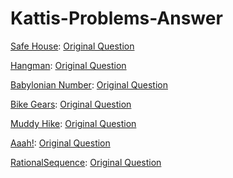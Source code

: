 # Kattis-Problems-Answer

[Safe House](https://github.com/R2333333/Kattis-Problems-Answer/blob/master/SafeHouse/src/SafeHouse.java): [Original Question](https://open.kattis.com/problems/safehouses)

[Hangman](https://github.com/R2333333/Kattis-Problems-Answer/blob/master/Hangman/src/Hangman.java): [Original Question](https://open.kattis.com/problems/hangman)

[Babylonian Number](https://github.com/R2333333/Kattis-Problems-Answer/blob/master/Babylonian%20Numbers/src/BabylonianNumbers.java): [Original Question](https://open.kattis.com/problems/babylonian)

[Bike Gears](https://github.com/R2333333/Kattis-Problems-Answer/blob/master/BikeGears/src/BakeGears.java): [Original Question](https://open.kattis.com/problems/bikegears)

[Muddy Hike](https://github.com/R2333333/Kattis-Problems-Answer/tree/master/Muddy%20Hike/src): [Original Question](https://open.kattis.com/problems/muddyhike)

[Aaah!](https://github.com/R2333333/Kattis-Problems-Answer/blob/master/Aaah!/src/Aaah.java): [Original Question](https://open.kattis.com/problems/aaah)

[RationalSequence](https://github.com/R2333333/Kattis-Problems-Answer/blob/master/RationalSequence2/src/RetionalSequence.java): [Original Question](https://open.kattis.com/problems/rationalsequence2)
